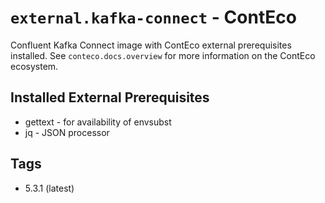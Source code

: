 # `external.kafka-connect` - ContEco

Confluent Kafka Connect image with ContEco external prerequisites installed.
See `conteco.docs.overview` for more information on the ContEco ecosystem.

## Installed External Prerequisites

* gettext - for availability of envsubst
* jq - JSON processor

## Tags

* 5.3.1 (latest)  
